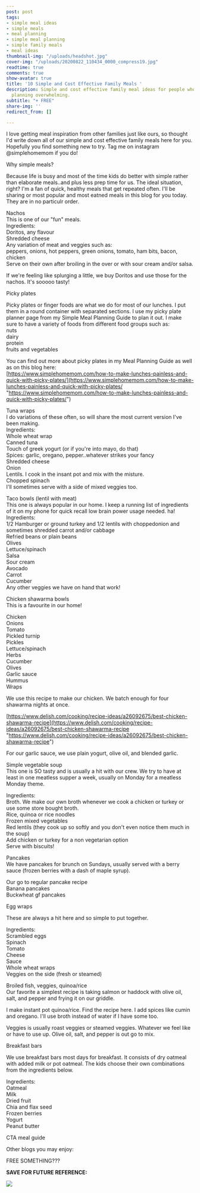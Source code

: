 ```yaml
---
post: post
tags:
- simple meal ideas
- simple meals
- meal planning
- simple meal planning
- simple family meals
- meal ideas
thumbnail-img: "/uploads/headshot.jpg"
cover-img: "/uploads/20200822_110434_0000_compress19.jpg"
readtime: true
comments: true
show-avatar: true
title: '10 Simple and Cost Effective Family Meals '
description: Simple and cost effective family meal ideas for people who find meal
  planning overwhelming.
subtitle: "+ FREE"
share-img: ''
redirect_from: []

---
```

I love getting meal inspiration from other families just like ours, so thought I'd write down all of our simple and cost effective family meals here for you. Hopefully you find something new to try. Tag me on instagram @simplehomemom if you do!  
  
Why simple meals?  
  
Because life is busy and most of the time kids do better with simple rather than elaborate meals..and plus less prep time for us. The ideal situation, right? I'm a fan of quick, healthy meals that get repeated often. I'll be sharing or most popular and most eatned meals in this blog for you today. They are in no particulr order.  
  
Nachos  
This is one of our "fun" meals.   
Ingredients:  
Doritos, any flavour  
Shredded cheese  
Any variation of meat and veggies such as:  
peppers, onions, hot peppers, green onions, tomato, ham bits, bacon, chicken  
Serve on their own after broiling in the over or with sour cream and/or salsa.  
  
If we're feeling like splurging a little, we buy Doritos and use those for the nachos. It's sooooo tasty!  
  
Picky plates  
  
Picky plates or finger foods are what we do for most of our lunches. I put them in a round container with separated sections. I use my picky plate planner page from my Simple Meal Planning Guide to plan it out. I make sure to have a variety of foods from different food groups such as:  
nuts  
dairy  
protein  
fruits and vegetables  
  
You can find out more about picky plates in my Meal Planning Guide as well as on this blog here:  
[https://www.simplehomemom.com/how-to-make-lunches-painless-and-quick-with-picky-plates/](https://www.simplehomemom.com/how-to-make-lunches-painless-and-quick-with-picky-plates/ "https://www.simplehomemom.com/how-to-make-lunches-painless-and-quick-with-picky-plates/")  
  
Tuna wraps  
I do variations of these often, so will share the most current version I've been making.  
Ingredients:  
Whole wheat wrap  
Canned tuna  
Touch of greek yogurt (or if you're into mayo, do that)  
Spices: garlic, oregano, pepper..whatever strikes your fancy  
Shredded cheese  
Onion  
Lentils. I cook in the insant pot and mix with the misture.  
Chopped spinach  
I'll sometimes serve with a side of mixed veggies too.  
  
Taco bowls (lentil with meat)  
This one is always popular in our home. I keep a running list of ingredients of it on my phone for quick recall low brain power usage needed. ha!  
Ingredients:  
1/2 Hamburger or ground turkey and 1/2 lentils with choppedonion and sometimes shredded carrot and/or cabbage  
Refried beans or plain beans  
Olives  
Lettuce/spinach  
Salsa  
Sour cream  
Avocado  
Carrot  
Cucumber  
Any other veggies we have on hand that work!  
  
Chicken shawarma bowls  
This is a favourite in our home!   
  
Chicken  
Onions  
Tomato  
Pickled turnip  
Pickles  
Lettuce/spinach  
Herbs  
Cucumber   
Olives  
Garlic sauce  
Hummus  
Wraps  
  
We use this recipe to make our chicken. We batch enough for four shawarma nights at once.  
  
[https://www.delish.com/cooking/recipe-ideas/a26092675/best-chicken-shawarma-recipe](https://www.delish.com/cooking/recipe-ideas/a26092675/best-chicken-shawarma-recipe "https://www.delish.com/cooking/recipe-ideas/a26092675/best-chicken-shawarma-recipe")  
  
For our garlic sauce, we use plain yogurt, olive oil, and blended garlic.  
  
Simple vegetable soup  
This one is SO tasty and is usually a hit with our crew. We try to have at least in one meatless supper a week, usually on Monday for a meatless Monday theme.  
  
Ingredients:  
Broth. We make our own broth whenever we cook a chicken or turkey or use some store bought broth.  
Rice, quinoa or rice noodles  
Frozen mixed vegetables  
Red lentils (they cook up so softly and you don't even notice them much in the soup)  
Add chicken or turkey for a non vegetarian option  
Serve with biscuits!  
  
Pancakes  
We have pancakes for brunch on Sundays, usually served with a berry sauce (frozen berries with a dash of maple syrup).  
  
Our go to regular pancake recipe  
Banana pancakes  
Buckwheat gf pancakes  
  
Egg wraps  
  
These are always a hit here and so simple to put together.  
  
Ingredients:  
Scrambled eggs  
Spinach  
Tomato  
Cheese  
Sauce  
Whole wheat wraps  
Veggies on the side (fresh or steamed)  
  
Broiled fish, veggies, quinoa/rice  
Our favorite a simplest recipe is taking salmon or haddock with olive oil, salt, and pepper and frying it on our griddle.  
  
I make instant pot quinoa/rice. Find the recipe here. I add spices like cumin and oregano. I'll use broth instead of water if I have some too.  
  
Veggies is usually roast veggies or steamed veggies. Whatever we feel like or have to use up. Olive oil, salt, and pepper is out go to mix.  
  
Breakfast bars  
  
We use breakfast bars most days for breakfast. It consists of dry oatmeal with added milk or pot oatmeal. The kids choose their own combinations from the ingredients below.  
  
Ingredients:  
Oatmeal  
Milk  
Dried fruit  
Chia and flax seed  
Frozen berries  
Yogurt  
Peanut butter  
  
CTA meal guide  
  
Other blogs you may enjoy:

FREE SOMETHING???

**SAVE FOR FUTURE REFERENCE:**

![](/uploads/10-simple-and-cost-effective-family-meals-shm.jpg)